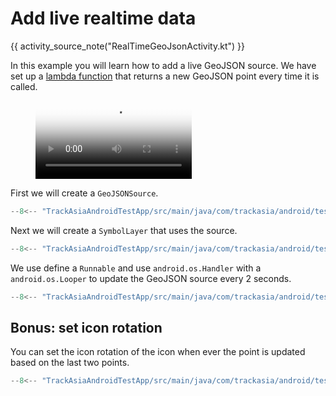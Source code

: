 # Add live realtime data

{{ activity_source_note("RealTimeGeoJsonActivity.kt") }}

In this example you will learn how to add a live GeoJSON source. We have set up a [lambda function](https://m6rgfvqjp34nnwqcdm4cmmy3cm0dtupu.lambda-url.us-east-1.on.aws/) that returns a new GeoJSON point every time it is called.

<figure markdown="span">
  <video controls width="250" poster="{{ s3_url("live_realtime_data_thumbnail.jpg") }}" >
    <source src="{{ s3_url("live_realtime_data.mp4") }}" />
  </video>
</figure>

First we will create a `GeoJSONSource`.

```kotlin title="Adding GeoJSON source"
--8<-- "TrackAsiaAndroidTestApp/src/main/java/com/trackasia/android/testapp/activity/style/RealTimeGeoJsonActivity.kt:addSource"
```

Next we will create a `SymbolLayer` that uses the source.

```kotlin title="Adding a SymbolLayer source"
--8<-- "TrackAsiaAndroidTestApp/src/main/java/com/trackasia/android/testapp/activity/style/RealTimeGeoJsonActivity.kt:addLayer"
```

We use define a `Runnable` and use `android.os.Handler` with a `android.os.Looper` to update the GeoJSON source every 2 seconds.

```kotlin title="Defining a Runnable for updating the GeoJSON source"
--8<-- "TrackAsiaAndroidTestApp/src/main/java/com/trackasia/android/testapp/activity/style/RealTimeGeoJsonActivity.kt:Runnable"
```

## Bonus: set icon rotation

You can set the icon rotation of the icon when ever the point is updated based on the last two points.

```kotlin title="Defining a Runnable for updating the GeoJSON source"
--8<-- "TrackAsiaAndroidTestApp/src/main/java/com/trackasia/android/testapp/activity/style/RealTimeGeoJsonActivity.kt:setIconRotation"
```
